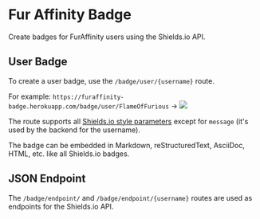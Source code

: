 # Fur Affinity Badge

Create badges for FurAffinity users using the Shields.io API.

## User Badge

To create a user badge, use the `/badge/user/{username}` route.

For example: `https://furaffinity-badge.herokuapp.com/badge/user/FlameOfFurious`
-> [![](https://furaffinity-badge.herokuapp.com/badge/user/FlameOfFurious)](https://furaffinity-badge.herokuapp.com/badge/user/FlameOfFurious)

The route supports all [Shields.io style parameters](https://shields.io/#styles) except for `message` (it's used by the
backend for the username).

The badge can be embedded in Markdown, reStructuredText, AsciiDoc, HTML, etc. like all Shields.io badges.

## JSON Endpoint

The `/badge/endpoint/` and `/badge/endpoint/{username}` routes are used as endpoints for the Shields.io API.
